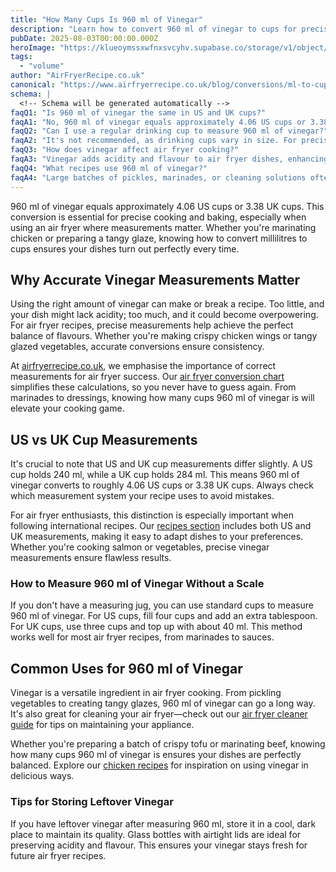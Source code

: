 ```yaml
---
title: "How Many Cups Is 960 ml of Vinegar"
description: "Learn how to convert 960 ml of vinegar to cups for precise cooking and baking. Get accurate measurements for UK and US cups in seconds!"
pubDate: 2025-08-03T00:00:00.000Z
heroImage: "https://klueoymssxwfnxsvcyhv.supabase.co/storage/v1/object/public/Shmucket/how-many-cups-is-960-ml-of-vinegar.webp"
tags:
  - "volume"
author: "AirFryerRecipe.co.uk"
canonical: "https://www.airfryerrecipe.co.uk/blog/conversions/ml-to-cups/how-many-cups-is-960-ml-of-vinegar"
schema: |
  <!-- Schema will be generated automatically -->
faqQ1: "Is 960 ml of vinegar the same in US and UK cups?"
faqA1: "No, 960 ml of vinegar equals approximately 4.06 US cups or 3.38 UK cups. The difference arises because a US cup is 240 ml, while a UK cup is 284 ml. Always check which measurement system your recipe uses for accuracy."
faqQ2: "Can I use a regular drinking cup to measure 960 ml of vinegar?"
faqA2: "It's not recommended, as drinking cups vary in size. For precise results, use a standard measuring cup or jug. If you don't have one, four US cups plus a tablespoon will approximate 960 ml of vinegar."
faqQ3: "How does vinegar affect air fryer cooking?"
faqA3: "Vinegar adds acidity and flavour to air fryer dishes, enhancing marinades and glazes. It also helps tenderise meats and balance rich flavours. Just ensure you measure accurately—960 ml of vinegar is roughly 4 US cups."
faqQ4: "What recipes use 960 ml of vinegar?"
faqA4: "Large batches of pickles, marinades, or cleaning solutions often require 960 ml of vinegar. For air fryer cooking, it's perfect for glazing chicken or vegetables. Check <a href=https://www.airfryerrecipe.co.uk>airfryerrecipe.co.uk</a> for recipe ideas."
---
```

<p>960 ml of vinegar equals approximately 4.06 US cups or 3.38 UK cups. This conversion is essential for precise cooking and baking, especially when using an air fryer where measurements matter. Whether you're marinating chicken or preparing a tangy glaze, knowing how to convert millilitres to cups ensures your dishes turn out perfectly every time.</p>  

<h2>Why Accurate Vinegar Measurements Matter</h2>  
<p>Using the right amount of vinegar can make or break a recipe. Too little, and your dish might lack acidity; too much, and it could become overpowering. For air fryer recipes, precise measurements help achieve the perfect balance of flavours. Whether you're making crispy chicken wings or tangy glazed vegetables, accurate conversions ensure consistency.</p>  
<p>At <a href=https://www.airfryerrecipe.co.uk>airfryerrecipe.co.uk</a>, we emphasise the importance of correct measurements for air fryer success. Our <a href=https://www.airfryerrecipe.co.uk/air-fryer-conversion-chart>air fryer conversion chart</a> simplifies these calculations, so you never have to guess again. From marinades to dressings, knowing how many cups 960 ml of vinegar is will elevate your cooking game.</p>  

<h2>US vs UK Cup Measurements</h2>  
<p>It's crucial to note that US and UK cup measurements differ slightly. A US cup holds 240 ml, while a UK cup holds 284 ml. This means 960 ml of vinegar converts to roughly 4.06 US cups or 3.38 UK cups. Always check which measurement system your recipe uses to avoid mistakes.</p>  
<p>For air fryer enthusiasts, this distinction is especially important when following international recipes. Our <a href=https://www.airfryerrecipe.co.uk/recipes>recipes section</a> includes both US and UK measurements, making it easy to adapt dishes to your preferences. Whether you're cooking salmon or vegetables, precise vinegar measurements ensure flawless results.</p>  

<h3>How to Measure 960 ml of Vinegar Without a Scale</h3>  
<p>If you don't have a measuring jug, you can use standard cups to measure 960 ml of vinegar. For US cups, fill four cups and add an extra tablespoon. For UK cups, use three cups and top up with about 40 ml. This method works well for most air fryer recipes, from marinades to sauces.</p>  

<h2>Common Uses for 960 ml of Vinegar</h2>  
<p>Vinegar is a versatile ingredient in air fryer cooking. From pickling vegetables to creating tangy glazes, 960 ml of vinegar can go a long way. It's also great for cleaning your air fryer—check out our <a href=https://www.airfryerrecipe.co.uk/air-fryer-cleaner>air fryer cleaner guide</a> for tips on maintaining your appliance.</p>  
<p>Whether you're preparing a batch of crispy tofu or marinating beef, knowing how many cups 960 ml of vinegar is ensures your dishes are perfectly balanced. Explore our <a href=https://www.airfryerrecipe.co.uk/recipe-category/chicken>chicken recipes</a> for inspiration on using vinegar in delicious ways.</p>  

<h3>Tips for Storing Leftover Vinegar</h3>  
<p>If you have leftover vinegar after measuring 960 ml, store it in a cool, dark place to maintain its quality. Glass bottles with airtight lids are ideal for preserving acidity and flavour. This ensures your vinegar stays fresh for future air fryer recipes.</p>
